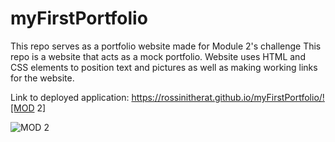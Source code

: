 # myFirstPortfolio
This repo serves as a portfolio website made for Module 2's challenge
This repo is a website that acts as a mock portfolio.
Website uses HTML and CSS elements to position text and pictures as well as making working links for the website. 


Link to deployed application: https://rossinitherat.github.io/myFirstPortfolio/![MOD 2]


![MOD 2](https://github.com/RossiniTheRat/myFirstPortfolio/assets/98125903/9c98c105-0022-40ad-ad55-5d6d758e7233)
